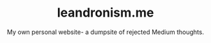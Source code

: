 <!--suppress HtmlDeprecatedAttribute -->
<div align="center">
  <h1>leandronism.me</h1>
  <p>My own personal website- a dumpsite of rejected Medium thoughts.</p>
</div>
